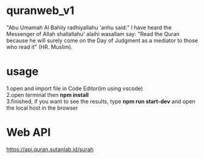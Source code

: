 # quranweb_v1
"Abu Umamah Al Bahily radhiyallahu 'anhu said:" I have heard the Messenger of Allah shallallahu' alaihi wasallam say: "Read the Quran because he will surely come on the Day of Judgment as a mediator to those who read it" (HR. Muslim).

# usage
1.open and import file in Code Editor(im using vscode)<br>
2.open terminal then <b>npm install</b><br>
3.finished, if you want to see the results, type <b>npm run start-dev</b> and open the local host in the browser

# Web API
https://api.quran.sutanlab.id/surah
